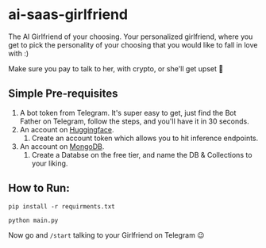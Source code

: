 # ai-saas-girlfriend

The AI Girlfriend of your choosing. Your personalized girlfriend, where you get to pick the personality of your choosing
that you would like to fall in love with :)

Make sure you pay to talk to her, with crypto, or she'll get upset 🙈


## Simple Pre-requisites
1. A bot token from Telegram. It's super easy to get, just find the Bot Father on Telegram, follow the steps, and you'll have it in 30 seconds.
2. An account on [Huggingface](https://huggingface.co).
    1. Create an account token which allows you to hit inference endpoints.
3. An account on [MongoDB](https://www.mongodb.com).
    1. Create a Databse on the free tier, and name the DB & Collections to your liking.

## How to Run:

```
pip install -r requirments.txt 
```
```
python main.py
```

Now go and `/start` talking to your Girlfriend on Telegram 😉
